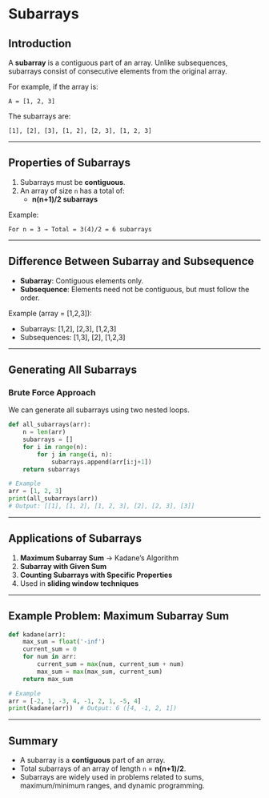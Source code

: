 # Subarrays

## Introduction
A **subarray** is a contiguous part of an array. Unlike subsequences, subarrays consist of consecutive elements from the original array.

For example, if the array is:
```
A = [1, 2, 3]
```
The subarrays are:
```
[1], [2], [3], [1, 2], [2, 3], [1, 2, 3]
```

---

## Properties of Subarrays
1. Subarrays must be **contiguous**.
2. An array of size `n` has a total of:
    - **n(n+1)/2 subarrays**

Example:
```
For n = 3 → Total = 3(4)/2 = 6 subarrays
```

---

## Difference Between Subarray and Subsequence
- **Subarray**: Contiguous elements only.
- **Subsequence**: Elements need not be contiguous, but must follow the order.

Example (array = [1,2,3]):
- Subarrays: [1,2], [2,3], [1,2,3]
- Subsequences: [1,3], [2], [1,2,3]

---

## Generating All Subarrays
### Brute Force Approach
We can generate all subarrays using two nested loops.

```python
def all_subarrays(arr):
    n = len(arr)
    subarrays = []
    for i in range(n):
        for j in range(i, n):
            subarrays.append(arr[i:j+1])
    return subarrays

# Example
arr = [1, 2, 3]
print(all_subarrays(arr))
# Output: [[1], [1, 2], [1, 2, 3], [2], [2, 3], [3]]
```

---

## Applications of Subarrays
1. **Maximum Subarray Sum** → Kadane’s Algorithm
2. **Subarray with Given Sum**
3. **Counting Subarrays with Specific Properties**
4. Used in **sliding window techniques**

---

## Example Problem: Maximum Subarray Sum
```python
def kadane(arr):
    max_sum = float('-inf')
    current_sum = 0
    for num in arr:
        current_sum = max(num, current_sum + num)
        max_sum = max(max_sum, current_sum)
    return max_sum

# Example
arr = [-2, 1, -3, 4, -1, 2, 1, -5, 4]
print(kadane(arr))  # Output: 6 ([4, -1, 2, 1])
```

---

## Summary
- A subarray is a **contiguous** part of an array.
- Total subarrays of an array of length `n` = **n(n+1)/2**.
- Subarrays are widely used in problems related to sums, maximum/minimum ranges, and dynamic programming.
